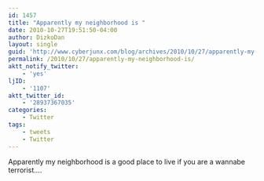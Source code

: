 ```yaml
---
id: 1457
title: "Apparently my neighborhood is "
date: 2010-10-27T19:51:50-04:00
author: DizkoDan
layout: single
guid: 'http://www.cyberjunx.com/blog/archives/2010/10/27/apparently-my-neighborhood-is/'
permalink: /2010/10/27/apparently-my-neighborhood-is/
aktt_notify_twitter:
    - 'yes'
ljID:
    - '1107'
aktt_twitter_id:
    - '28937367035'
categories:
    - Twitter
tags:
    - tweets
    - Twitter
---
```


Apparently my neighborhood is a good place to live if you are a wannabe terrorist….